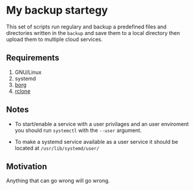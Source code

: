 # My backup startegy
This set of scripts run regulary and backup a predefined files and directories written in the `backup` and save them to a local directory then upload them to multiple cloud services.
## Requirements
1. GNU/Linux
2. systemd
3. [borg](https://github.com/borgbackup/borg)
4. [rclone](https://github.com/ncw/rclone)

## Notes
* To start/enable a service with a user privilages and
an user enviroment you should run `systemctl` with the `--user` argument.

* To make a systemd service available as a user service it should be located at `/usr/lib/systemd/user/`

## Motivation
Anything that can go wrong will go wrong.